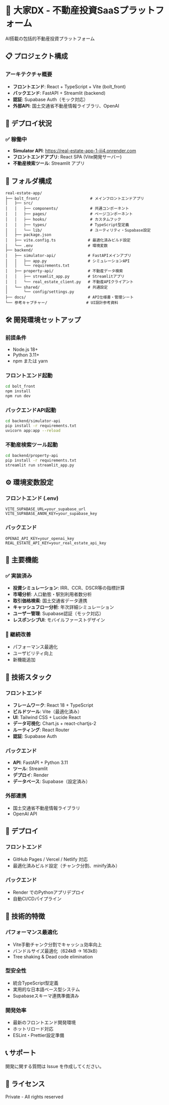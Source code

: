 # 🏢 大家DX - 不動産投資SaaSプラットフォーム

AI搭載の包括的不動産投資プラットフォーム

## 📋 プロジェクト構成

### アーキテクチャ概要
- **フロントエンド**: React + TypeScript + Vite (bolt_front)
- **バックエンド**: FastAPI + Streamlit (backend)
- **認証**: Supabase Auth（モック対応）
- **外部API**: 国土交通省不動産情報ライブラリ、OpenAI

## 🚀 デプロイ状況

### ✅ 稼働中
- **Simulator API**: https://real-estate-app-1-iii4.onrender.com
- **フロントエンドアプリ**: React SPA (Vite開発サーバー)
- **不動産検索ツール**: Streamlit アプリ

## 📁 フォルダ構成

```
real-estate-app/
├── bolt_front/                      # メインフロントエンドアプリ
│   ├── src/
│   │   ├── components/              # 共通コンポーネント
│   │   ├── pages/                   # ページコンポーネント
│   │   ├── hooks/                   # カスタムフック
│   │   ├── types/                   # TypeScript型定義
│   │   └── lib/                     # ユーティリティ・Supabase設定
│   ├── package.json
│   ├── vite.config.ts              # 最適化済みビルド設定
│   └── .env                        # 環境変数
├── backend/
│   ├── simulator-api/              # FastAPIメインアプリ
│   │   ├── app.py                  # シミュレーションAPI
│   │   └── requirements.txt
│   ├── property-api/               # 不動産データ検索
│   │   ├── streamlit_app.py        # Streamlitアプリ
│   │   └── real_estate_client.py   # 不動産APIクライアント
│   └── shared/                     # 共通設定
│       └── config/settings.py
├── docs/                           # API仕様書・管理シート
└── 参考キャプチャー/                 # UI設計参考資料
```

## 🛠️ 開発環境セットアップ

### 前提条件
- Node.js 18+
- Python 3.11+
- npm または yarn

### フロントエンド起動
```bash
cd bolt_front
npm install
npm run dev
```

### バックエンドAPI起動
```bash
cd backend/simulator-api
pip install -r requirements.txt
uvicorn app:app --reload
```

### 不動産検索ツール起動
```bash
cd backend/property-api
pip install -r requirements.txt
streamlit run streamlit_app.py
```

## ⚙️ 環境変数設定

### フロントエンド (.env)
```
VITE_SUPABASE_URL=your_supabase_url
VITE_SUPABASE_ANON_KEY=your_supabase_key
```

### バックエンド
```
OPENAI_API_KEY=your_openai_key
REAL_ESTATE_API_KEY=your_real_estate_api_key
```

## 🎯 主要機能

### ✅ 実装済み
- **投資シミュレーション**: IRR、CCR、DSCR等の指標計算
- **市場分析**: 人口動態・駅別利用者数分析
- **取引価格検索**: 国土交通省データ連携
- **キャッシュフロー分析**: 年次詳細シミュレーション
- **ユーザー管理**: Supabase認証（モック対応）
- **レスポンシブUI**: モバイルファーストデザイン

### 🔄 継続改善
- パフォーマンス最適化
- ユーザビリティ向上
- 新機能追加

## 📖 技術スタック

### フロントエンド
- **フレームワーク**: React 18 + TypeScript
- **ビルドツール**: Vite（最適化済み）
- **UI**: Tailwind CSS + Lucide React
- **データ可視化**: Chart.js + react-chartjs-2
- **ルーティング**: React Router
- **認証**: Supabase Auth

### バックエンド
- **API**: FastAPI + Python 3.11
- **ツール**: Streamlit
- **デプロイ**: Render
- **データベース**: Supabase（設定済み）

### 外部連携
- 国土交通省不動産情報ライブラリ
- OpenAI API

## 🚀 デプロイ

### フロントエンド
- GitHub Pages / Vercel / Netlify 対応
- 最適化済みビルド設定（チャンク分割、minify済み）

### バックエンド
- Render でのPythonアプリデプロイ
- 自動CI/CDパイプライン

## 🔧 技術的特徴

### パフォーマンス最適化
- Vite手動チャンク分割でキャッシュ効率向上
- バンドルサイズ最適化（624kB → 163kB）
- Tree shaking & Dead code elimination

### 型安全性
- 統合TypeScript型定義
- 実用的な日本語ベース型システム
- Supabaseスキーマ連携準備済み

### 開発効率
- 最新のフロントエンド開発環境
- ホットリロード対応
- ESLint・Prettier設定準備

## 📞 サポート

開発に関する質問は Issue を作成してください。

## 📝 ライセンス

Private - All rights reserved